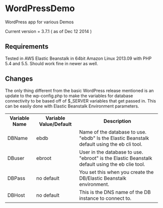 WordPressDemo
=============

WordPress app for various Demos

Current version = 3.7.1 ( as of Dec 12 2014 )

Requirements
------------
Tested in AWS Elastic Beanstalk in 64bit Amazon Linux 2013.09 with PHP 5.4 and 5.5. Should work fine in newer as well.

Changes
------------
The only thing different from the basic WordPress release mentioned is an update to the wp-config.php to make the variables for database connectivity to be based off of $_SERVER variables that get passed in. This can be easily done with Elastic Beanstalk Environment parameters.

<table>
  <tr>
    <th>Variable Name</th>
    <th>Variable Value/Default</th>
    <th>Description</th>
  </tr>
  <tr>
    <td>DBName</td>
    <td>ebdb</td>
    <td>Name of the database to use. "ebdb" Is the Elastic Beanstalk default using the eb cli tool.</td>
  </tr>
  <tr>
    <td>DBuser</td>
    <td>ebroot</td>
    <td>User in the database to use. "ebroot" is the Elastic Beanstalk default using the eb clie tool.</td>
  </tr>
  <tr>
    <td>DBPass</td>
    <td>no default</td>
    <td>You set this when you create the DB/Elastic Beanstalk environment.</td>
  </tr>
  <tr>
    <td>DBHost</td>
    <td>no default</td>
    <td>This is the DNS name of the DB instance to connect to.</td>
  </tr>
</table>


